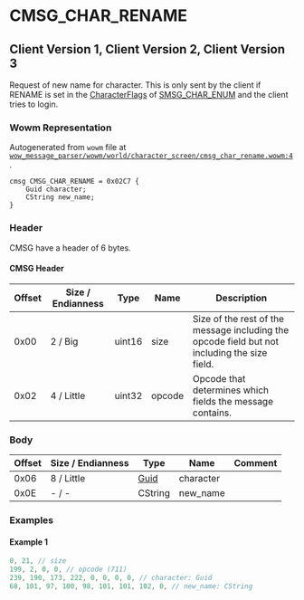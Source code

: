 # CMSG_CHAR_RENAME

## Client Version 1, Client Version 2, Client Version 3

Request of new name for character. This is only sent by the client if RENAME is set in the [CharacterFlags](./characterflags.md) of [SMSG_CHAR_ENUM](./smsg_char_enum.md) and the client tries to login.

### Wowm Representation

Autogenerated from `wowm` file at [`wow_message_parser/wowm/world/character_screen/cmsg_char_rename.wowm:4`](https://github.com/gtker/wow_messages/tree/main/wow_message_parser/wowm/world/character_screen/cmsg_char_rename.wowm#L4).
```rust,ignore
cmsg CMSG_CHAR_RENAME = 0x02C7 {
    Guid character;
    CString new_name;
}
```
### Header

CMSG have a header of 6 bytes.

#### CMSG Header

| Offset | Size / Endianness | Type   | Name   | Description |
| ------ | ----------------- | ------ | ------ | ----------- |
| 0x00   | 2 / Big           | uint16 | size   | Size of the rest of the message including the opcode field but not including the size field.|
| 0x02   | 4 / Little        | uint32 | opcode | Opcode that determines which fields the message contains.|

### Body

| Offset | Size / Endianness | Type | Name | Comment |
| ------ | ----------------- | ---- | ---- | ------- |
| 0x06 | 8 / Little | [Guid](../types/packed-guid.md) | character |  |
| 0x0E | - / - | CString | new_name |  |

### Examples

#### Example 1

```c
0, 21, // size
199, 2, 0, 0, // opcode (711)
239, 190, 173, 222, 0, 0, 0, 0, // character: Guid
68, 101, 97, 100, 98, 101, 101, 102, 0, // new_name: CString
```
